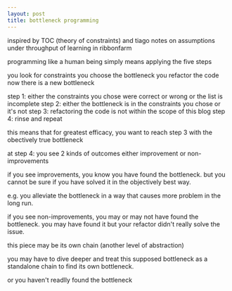 ```yaml
---
layout: post
title: bottleneck programming
---
```


inspired by TOC (theory of constraints) and tiago notes on assumptions under throughput of learning in ribbonfarm

programming like a human being simply means applying the five steps

you look for constraints
you choose the bottleneck
you refactor the code
now there is a new bottleneck

step 1: either the constraints you chose were correct or wrong
 or the list is incomplete
step 2: either the bottleneck is in the constraints you chose or it's not
step 3: refactoring the code is not within the scope of this blog
step 4: rinse and repeat

this means that for greatest efficacy, you want to reach step 3 with the obectively true bottleneck 


at step 4: you see 2 kinds of outcomes either improvement or non-improvements

if you see improvements, you know you have found the bottleneck. but you cannot be sure if you have solved it in the objectively best way.

e.g. you alleviate the bottleneck in a way that causes more problem in the long run.

if you see non-improvements, you may or may not have found the bottleneck. you may have found it but your refactor didn't really solve the issue.

this piece may be its own chain (another level of abstraction)

you may have to dive deeper and treat this supposed bottleneck as a standalone chain to find its own bottleneck.

or you haven't readlly found the bottleneck